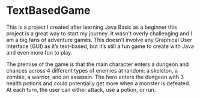 # TextBasedGame
This is a project I created after learning Java Basic as a beginner this project is a great way to start my journey.
It wasn't overly challenging and I am a big fans of adventure games. This doesn’t involve any Graphical User Interface (GUI) 
as it’s text-based, but it’s still a fun game to create with Java and even more fun to play.

The premise of the game is that the main character enters a dungeon and chances across 4 different types of enemies at random: 
a skeleton, a zombie, a warrior, and an assassin. 
The hero enters the dungeon with 3 health potions and could potentially get more when a monster is defeated. 
At each turn, the user can either attack, use a potion, or run.
